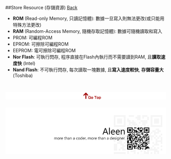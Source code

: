 ##Store Resource (存儲資源)	[Back](./../Embedded_System.md)

- **ROM** (Read-only Memory, 只讀記憶體): 數據一旦寫入則無法更改(或只能用特殊方法更改)
- **RAM** (Random-Access Memory, 隨機存取記憶體): 數據可隨機讀取和寫入
- PROM: 可編程ROM
- EPROM: 可擦除可編程ROM
- EEPROM: 電可擦除可編程ROM
- **Nor Flash**: 可執行閃存, 程序直接在Flash內執行而不需要讀到RAM, 且**讀取速度快** (Intel)
- **Nand Flash**: 不可執行閃存, 每次讀取一塊數據, 且**寫入速度較快**, **存儲容量大** (Toshiba)

<a href="#" style="left:200px;"><img src="./../../pic/gotop.png"></a>
=====
<a href="http://aleen42.github.io/" target="_blank" ><img src="./../../pic/tail.gif"></a>
